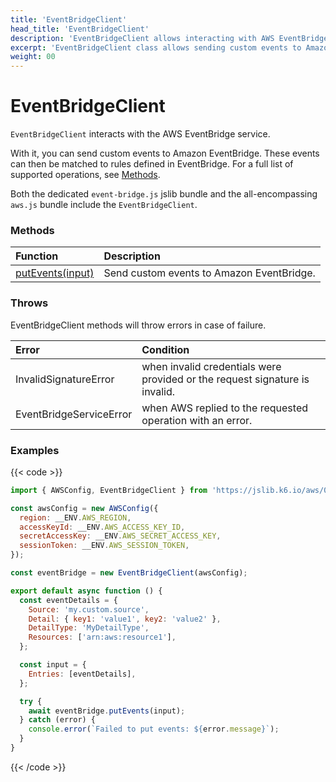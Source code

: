 ```yaml
---
title: 'EventBridgeClient'
head_title: 'EventBridgeClient'
description: 'EventBridgeClient allows interacting with AWS EventBridge service'
excerpt: 'EventBridgeClient class allows sending custom events to Amazon EventBridge so that they can be matched to rules.'
weight: 00
---
```


# EventBridgeClient

`EventBridgeClient` interacts with the AWS EventBridge service.

With it, you can send custom events to Amazon EventBridge. These events can then be matched to rules defined in EventBridge. For a full list of supported operations, see [Methods](#methods).

Both the dedicated `event-bridge.js` jslib bundle and the all-encompassing `aws.js` bundle include the `EventBridgeClient`.

### Methods

| Function                                                                                                             | Description                               |
| :------------------------------------------------------------------------------------------------------------------- | :---------------------------------------- |
| [putEvents(input)](https://grafana.com/docs/k6/<K6_VERSION>/javascript-api/jslib/aws/eventbridgeclient/putevents) | Send custom events to Amazon EventBridge. |

### Throws

EventBridgeClient methods will throw errors in case of failure.

| Error                   | Condition                                                                   |
| :---------------------- | :-------------------------------------------------------------------------- |
| InvalidSignatureError   | when invalid credentials were provided or the request signature is invalid. |
| EventBridgeServiceError | when AWS replied to the requested operation with an error.                  |

### Examples

{{< code >}}

```javascript
import { AWSConfig, EventBridgeClient } from 'https://jslib.k6.io/aws/0.11.0/event-bridge.js';

const awsConfig = new AWSConfig({
  region: __ENV.AWS_REGION,
  accessKeyId: __ENV.AWS_ACCESS_KEY_ID,
  secretAccessKey: __ENV.AWS_SECRET_ACCESS_KEY,
  sessionToken: __ENV.AWS_SESSION_TOKEN,
});

const eventBridge = new EventBridgeClient(awsConfig);

export default async function () {
  const eventDetails = {
    Source: 'my.custom.source',
    Detail: { key1: 'value1', key2: 'value2' },
    DetailType: 'MyDetailType',
    Resources: ['arn:aws:resource1'],
  };

  const input = {
    Entries: [eventDetails],
  };

  try {
    await eventBridge.putEvents(input);
  } catch (error) {
    console.error(`Failed to put events: ${error.message}`);
  }
}
```

{{< /code >}}
